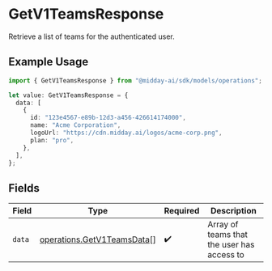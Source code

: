 # GetV1TeamsResponse

Retrieve a list of teams for the authenticated user.

## Example Usage

```typescript
import { GetV1TeamsResponse } from "@midday-ai/sdk/models/operations";

let value: GetV1TeamsResponse = {
  data: [
    {
      id: "123e4567-e89b-12d3-a456-426614174000",
      name: "Acme Corporation",
      logoUrl: "https://cdn.midday.ai/logos/acme-corp.png",
      plan: "pro",
    },
  ],
};
```

## Fields

| Field                                                                    | Type                                                                     | Required                                                                 | Description                                                              |
| ------------------------------------------------------------------------ | ------------------------------------------------------------------------ | ------------------------------------------------------------------------ | ------------------------------------------------------------------------ |
| `data`                                                                   | [operations.GetV1TeamsData](../../models/operations/getv1teamsdata.md)[] | :heavy_check_mark:                                                       | Array of teams that the user has access to                               |